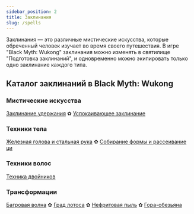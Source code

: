 ```yaml
---
sidebar_position: 2
title: Заклинания
slug: /spells
---
```


Заклинания — это различные мистические искусства, которые обреченный человек изучает во время своего путешествия. В игре "Black Myth: Wukong" заклинания можно изменять в святилище "Подготовка заклинаний", и одновременно можно экипировать только одно заклинание каждого типа.

## Каталог заклинаний в Black Myth: Wukong

### Мистические искусства

[Заклинание удержания](/docs/hold-spell) ✿ [Успокаивающее заклинание](/docs/calming-spell)

### Техники тела

[Железная голова и стальная рука](/docs/iron-head-and-steel-arms) ✿ [Собирание формы и рассеивание ци](/docs/gathering-form)

### Техники волос

[Техника двойников](/docs/doppelganger-technique)

### Трансформации

[Багровая волна](/docs/calming-spell) ✿ [Град лотоса](/docs/lotushail) ✿ [Нефритовая пыль](/docs/jadedust) ✿ [Гора-обезьяна](/docs/mountainape)